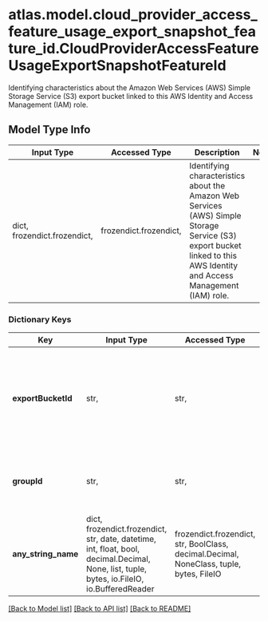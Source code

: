 # atlas.model.cloud_provider_access_feature_usage_export_snapshot_feature_id.CloudProviderAccessFeatureUsageExportSnapshotFeatureId

Identifying characteristics about the Amazon Web Services (AWS) Simple Storage Service (S3) export bucket linked to this AWS Identity and Access Management (IAM) role.

## Model Type Info
Input Type | Accessed Type | Description | Notes
------------ | ------------- | ------------- | -------------
dict, frozendict.frozendict,  | frozendict.frozendict,  | Identifying characteristics about the Amazon Web Services (AWS) Simple Storage Service (S3) export bucket linked to this AWS Identity and Access Management (IAM) role. | 

### Dictionary Keys
Key | Input Type | Accessed Type | Description | Notes
------------ | ------------- | ------------- | ------------- | -------------
**exportBucketId** | str,  | str,  | Unique 24-hexadecimal digit string that identifies the AWS S3 bucket to which you export your snapshots. | [optional] 
**groupId** | str,  | str,  | Unique 24-hexadecimal digit string that identifies your project. | [optional] 
**any_string_name** | dict, frozendict.frozendict, str, date, datetime, int, float, bool, decimal.Decimal, None, list, tuple, bytes, io.FileIO, io.BufferedReader | frozendict.frozendict, str, BoolClass, decimal.Decimal, NoneClass, tuple, bytes, FileIO | any string name can be used but the value must be the correct type | [optional]

[[Back to Model list]](../../README.md#documentation-for-models) [[Back to API list]](../../README.md#documentation-for-api-endpoints) [[Back to README]](../../README.md)

